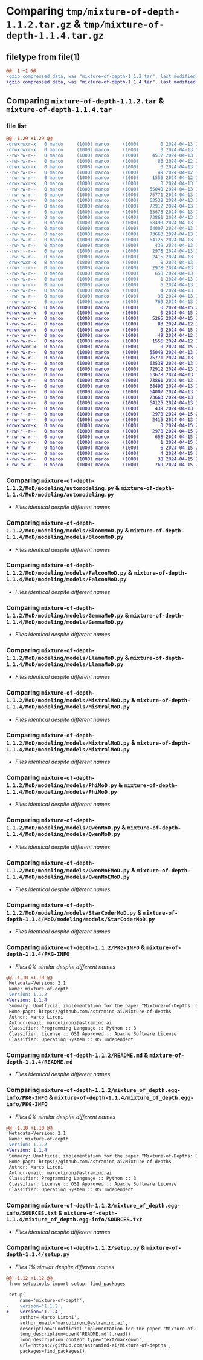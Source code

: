 # Comparing `tmp/mixture-of-depth-1.1.2.tar.gz` & `tmp/mixture-of-depth-1.1.4.tar.gz`

## filetype from file(1)

```diff
@@ -1 +1 @@
-gzip compressed data, was "mixture-of-depth-1.1.2.tar", last modified: Sat Apr 13 16:27:30 2024, max compression
+gzip compressed data, was "mixture-of-depth-1.1.4.tar", last modified: Mon Apr 15 20:05:08 2024, max compression
```

## Comparing `mixture-of-depth-1.1.2.tar` & `mixture-of-depth-1.1.4.tar`

### file list

```diff
@@ -1,29 +1,29 @@
-drwxrwxr-x   0 marco     (1000) marco     (1000)        0 2024-04-13 16:27:30.124301 mixture-of-depth-1.1.2/
-drwxrwxr-x   0 marco     (1000) marco     (1000)        0 2024-04-13 16:27:30.120301 mixture-of-depth-1.1.2/MoD/
--rw-rw-r--   0 marco     (1000) marco     (1000)     4517 2024-04-13 10:53:25.000000 mixture-of-depth-1.1.2/MoD/MoD.py
--rw-rw-r--   0 marco     (1000) marco     (1000)       83 2024-04-12 14:14:41.000000 mixture-of-depth-1.1.2/MoD/__init__.py
-drwxrwxr-x   0 marco     (1000) marco     (1000)        0 2024-04-13 16:27:30.120301 mixture-of-depth-1.1.2/MoD/modeling/
--rw-rw-r--   0 marco     (1000) marco     (1000)       49 2024-04-12 13:59:17.000000 mixture-of-depth-1.1.2/MoD/modeling/__init__.py
--rw-rw-r--   0 marco     (1000) marco     (1000)     1556 2024-04-12 16:22:14.000000 mixture-of-depth-1.1.2/MoD/modeling/automodeling.py
-drwxrwxr-x   0 marco     (1000) marco     (1000)        0 2024-04-13 16:27:30.120301 mixture-of-depth-1.1.2/MoD/modeling/models/
--rw-rw-r--   0 marco     (1000) marco     (1000)    55049 2024-04-13 10:23:41.000000 mixture-of-depth-1.1.2/MoD/modeling/models/BloomMoD.py
--rw-rw-r--   0 marco     (1000) marco     (1000)    75771 2024-04-13 11:04:53.000000 mixture-of-depth-1.1.2/MoD/modeling/models/FalconMoD.py
--rw-rw-r--   0 marco     (1000) marco     (1000)    63538 2024-04-13 10:23:41.000000 mixture-of-depth-1.1.2/MoD/modeling/models/GemmaMoD.py
--rw-rw-r--   0 marco     (1000) marco     (1000)    72912 2024-04-13 10:23:41.000000 mixture-of-depth-1.1.2/MoD/modeling/models/LlamaMoD.py
--rw-rw-r--   0 marco     (1000) marco     (1000)    63678 2024-04-13 10:23:41.000000 mixture-of-depth-1.1.2/MoD/modeling/models/MistralMoD.py
--rw-rw-r--   0 marco     (1000) marco     (1000)    73861 2024-04-13 10:23:41.000000 mixture-of-depth-1.1.2/MoD/modeling/models/MixtralMoD.py
--rw-rw-r--   0 marco     (1000) marco     (1000)    68490 2024-04-13 11:05:11.000000 mixture-of-depth-1.1.2/MoD/modeling/models/PhiMoD.py
--rw-rw-r--   0 marco     (1000) marco     (1000)    64007 2024-04-13 10:30:29.000000 mixture-of-depth-1.1.2/MoD/modeling/models/QwenMoD.py
--rw-rw-r--   0 marco     (1000) marco     (1000)    73663 2024-04-13 11:06:21.000000 mixture-of-depth-1.1.2/MoD/modeling/models/QwenMoEMoD.py
--rw-rw-r--   0 marco     (1000) marco     (1000)    64125 2024-04-13 10:47:31.000000 mixture-of-depth-1.1.2/MoD/modeling/models/StarCoderMoD.py
--rw-rw-r--   0 marco     (1000) marco     (1000)      439 2024-04-13 10:53:25.000000 mixture-of-depth-1.1.2/MoD/modeling/models/__init__.py
--rw-r--r--   0 marco     (1000) marco     (1000)     2978 2024-04-13 16:27:30.124301 mixture-of-depth-1.1.2/PKG-INFO
--rw-rw-r--   0 marco     (1000) marco     (1000)     2415 2024-04-13 10:55:20.000000 mixture-of-depth-1.1.2/README.md
-drwxrwxr-x   0 marco     (1000) marco     (1000)        0 2024-04-13 16:27:30.120301 mixture-of-depth-1.1.2/mixture_of_depth.egg-info/
--rw-r--r--   0 marco     (1000) marco     (1000)     2978 2024-04-13 16:27:30.000000 mixture-of-depth-1.1.2/mixture_of_depth.egg-info/PKG-INFO
--rw-rw-r--   0 marco     (1000) marco     (1000)      658 2024-04-13 16:27:30.000000 mixture-of-depth-1.1.2/mixture_of_depth.egg-info/SOURCES.txt
--rw-rw-r--   0 marco     (1000) marco     (1000)        1 2024-04-13 16:27:30.000000 mixture-of-depth-1.1.2/mixture_of_depth.egg-info/dependency_links.txt
--rw-rw-r--   0 marco     (1000) marco     (1000)        6 2024-04-13 16:27:30.000000 mixture-of-depth-1.1.2/mixture_of_depth.egg-info/requires.txt
--rw-rw-r--   0 marco     (1000) marco     (1000)        4 2024-04-13 16:27:30.000000 mixture-of-depth-1.1.2/mixture_of_depth.egg-info/top_level.txt
--rw-rw-r--   0 marco     (1000) marco     (1000)       38 2024-04-13 16:27:30.124301 mixture-of-depth-1.1.2/setup.cfg
--rw-rw-r--   0 marco     (1000) marco     (1000)      769 2024-04-13 16:27:13.000000 mixture-of-depth-1.1.2/setup.py
+drwxrwxr-x   0 marco     (1000) marco     (1000)        0 2024-04-15 20:05:08.178667 mixture-of-depth-1.1.4/
+drwxrwxr-x   0 marco     (1000) marco     (1000)        0 2024-04-15 20:05:08.174667 mixture-of-depth-1.1.4/MoD/
+-rw-rw-r--   0 marco     (1000) marco     (1000)     5265 2024-04-15 20:03:15.000000 mixture-of-depth-1.1.4/MoD/MoD.py
+-rw-rw-r--   0 marco     (1000) marco     (1000)       83 2024-04-12 14:14:41.000000 mixture-of-depth-1.1.4/MoD/__init__.py
+drwxrwxr-x   0 marco     (1000) marco     (1000)        0 2024-04-15 20:05:08.174667 mixture-of-depth-1.1.4/MoD/modeling/
+-rw-rw-r--   0 marco     (1000) marco     (1000)       49 2024-04-12 13:59:17.000000 mixture-of-depth-1.1.4/MoD/modeling/__init__.py
+-rw-rw-r--   0 marco     (1000) marco     (1000)     1556 2024-04-12 16:22:14.000000 mixture-of-depth-1.1.4/MoD/modeling/automodeling.py
+drwxrwxr-x   0 marco     (1000) marco     (1000)        0 2024-04-15 20:05:08.178667 mixture-of-depth-1.1.4/MoD/modeling/models/
+-rw-rw-r--   0 marco     (1000) marco     (1000)    55049 2024-04-13 10:23:41.000000 mixture-of-depth-1.1.4/MoD/modeling/models/BloomMoD.py
+-rw-rw-r--   0 marco     (1000) marco     (1000)    75771 2024-04-13 11:04:53.000000 mixture-of-depth-1.1.4/MoD/modeling/models/FalconMoD.py
+-rw-rw-r--   0 marco     (1000) marco     (1000)    63538 2024-04-13 10:23:41.000000 mixture-of-depth-1.1.4/MoD/modeling/models/GemmaMoD.py
+-rw-rw-r--   0 marco     (1000) marco     (1000)    72912 2024-04-13 10:23:41.000000 mixture-of-depth-1.1.4/MoD/modeling/models/LlamaMoD.py
+-rw-rw-r--   0 marco     (1000) marco     (1000)    63678 2024-04-13 10:23:41.000000 mixture-of-depth-1.1.4/MoD/modeling/models/MistralMoD.py
+-rw-rw-r--   0 marco     (1000) marco     (1000)    73861 2024-04-13 10:23:41.000000 mixture-of-depth-1.1.4/MoD/modeling/models/MixtralMoD.py
+-rw-rw-r--   0 marco     (1000) marco     (1000)    68490 2024-04-13 11:05:11.000000 mixture-of-depth-1.1.4/MoD/modeling/models/PhiMoD.py
+-rw-rw-r--   0 marco     (1000) marco     (1000)    64007 2024-04-13 10:30:29.000000 mixture-of-depth-1.1.4/MoD/modeling/models/QwenMoD.py
+-rw-rw-r--   0 marco     (1000) marco     (1000)    73663 2024-04-13 11:06:21.000000 mixture-of-depth-1.1.4/MoD/modeling/models/QwenMoEMoD.py
+-rw-rw-r--   0 marco     (1000) marco     (1000)    64125 2024-04-13 10:47:31.000000 mixture-of-depth-1.1.4/MoD/modeling/models/StarCoderMoD.py
+-rw-rw-r--   0 marco     (1000) marco     (1000)      439 2024-04-13 10:53:25.000000 mixture-of-depth-1.1.4/MoD/modeling/models/__init__.py
+-rw-r--r--   0 marco     (1000) marco     (1000)     2978 2024-04-15 20:05:08.178667 mixture-of-depth-1.1.4/PKG-INFO
+-rw-rw-r--   0 marco     (1000) marco     (1000)     2415 2024-04-13 10:55:20.000000 mixture-of-depth-1.1.4/README.md
+drwxrwxr-x   0 marco     (1000) marco     (1000)        0 2024-04-15 20:05:08.178667 mixture-of-depth-1.1.4/mixture_of_depth.egg-info/
+-rw-r--r--   0 marco     (1000) marco     (1000)     2978 2024-04-15 20:05:08.000000 mixture-of-depth-1.1.4/mixture_of_depth.egg-info/PKG-INFO
+-rw-rw-r--   0 marco     (1000) marco     (1000)      658 2024-04-15 20:05:08.000000 mixture-of-depth-1.1.4/mixture_of_depth.egg-info/SOURCES.txt
+-rw-rw-r--   0 marco     (1000) marco     (1000)        1 2024-04-15 20:05:08.000000 mixture-of-depth-1.1.4/mixture_of_depth.egg-info/dependency_links.txt
+-rw-rw-r--   0 marco     (1000) marco     (1000)        6 2024-04-15 20:05:08.000000 mixture-of-depth-1.1.4/mixture_of_depth.egg-info/requires.txt
+-rw-rw-r--   0 marco     (1000) marco     (1000)        4 2024-04-15 20:05:08.000000 mixture-of-depth-1.1.4/mixture_of_depth.egg-info/top_level.txt
+-rw-rw-r--   0 marco     (1000) marco     (1000)       38 2024-04-15 20:05:08.178667 mixture-of-depth-1.1.4/setup.cfg
+-rw-rw-r--   0 marco     (1000) marco     (1000)      769 2024-04-15 20:04:53.000000 mixture-of-depth-1.1.4/setup.py
```

### Comparing `mixture-of-depth-1.1.2/MoD/modeling/automodeling.py` & `mixture-of-depth-1.1.4/MoD/modeling/automodeling.py`

 * *Files identical despite different names*

### Comparing `mixture-of-depth-1.1.2/MoD/modeling/models/BloomMoD.py` & `mixture-of-depth-1.1.4/MoD/modeling/models/BloomMoD.py`

 * *Files identical despite different names*

### Comparing `mixture-of-depth-1.1.2/MoD/modeling/models/FalconMoD.py` & `mixture-of-depth-1.1.4/MoD/modeling/models/FalconMoD.py`

 * *Files identical despite different names*

### Comparing `mixture-of-depth-1.1.2/MoD/modeling/models/GemmaMoD.py` & `mixture-of-depth-1.1.4/MoD/modeling/models/GemmaMoD.py`

 * *Files identical despite different names*

### Comparing `mixture-of-depth-1.1.2/MoD/modeling/models/LlamaMoD.py` & `mixture-of-depth-1.1.4/MoD/modeling/models/LlamaMoD.py`

 * *Files identical despite different names*

### Comparing `mixture-of-depth-1.1.2/MoD/modeling/models/MistralMoD.py` & `mixture-of-depth-1.1.4/MoD/modeling/models/MistralMoD.py`

 * *Files identical despite different names*

### Comparing `mixture-of-depth-1.1.2/MoD/modeling/models/MixtralMoD.py` & `mixture-of-depth-1.1.4/MoD/modeling/models/MixtralMoD.py`

 * *Files identical despite different names*

### Comparing `mixture-of-depth-1.1.2/MoD/modeling/models/PhiMoD.py` & `mixture-of-depth-1.1.4/MoD/modeling/models/PhiMoD.py`

 * *Files identical despite different names*

### Comparing `mixture-of-depth-1.1.2/MoD/modeling/models/QwenMoD.py` & `mixture-of-depth-1.1.4/MoD/modeling/models/QwenMoD.py`

 * *Files identical despite different names*

### Comparing `mixture-of-depth-1.1.2/MoD/modeling/models/QwenMoEMoD.py` & `mixture-of-depth-1.1.4/MoD/modeling/models/QwenMoEMoD.py`

 * *Files identical despite different names*

### Comparing `mixture-of-depth-1.1.2/MoD/modeling/models/StarCoderMoD.py` & `mixture-of-depth-1.1.4/MoD/modeling/models/StarCoderMoD.py`

 * *Files identical despite different names*

### Comparing `mixture-of-depth-1.1.2/PKG-INFO` & `mixture-of-depth-1.1.4/PKG-INFO`

 * *Files 0% similar despite different names*

```diff
@@ -1,10 +1,10 @@
 Metadata-Version: 2.1
 Name: mixture-of-depth
-Version: 1.1.2
+Version: 1.1.4
 Summary: Unofficial implementation for the paper "Mixture-of-Depths: Dynamically allocating compute in transformer-based language models"
 Home-page: https://github.com/astramind-ai/Mixture-of-depths
 Author: Marco Lironi
 Author-email: marcolironi@astramind.ai
 Classifier: Programming Language :: Python :: 3
 Classifier: License :: OSI Approved :: Apache Software License
 Classifier: Operating System :: OS Independent
```

### Comparing `mixture-of-depth-1.1.2/README.md` & `mixture-of-depth-1.1.4/README.md`

 * *Files identical despite different names*

### Comparing `mixture-of-depth-1.1.2/mixture_of_depth.egg-info/PKG-INFO` & `mixture-of-depth-1.1.4/mixture_of_depth.egg-info/PKG-INFO`

 * *Files 0% similar despite different names*

```diff
@@ -1,10 +1,10 @@
 Metadata-Version: 2.1
 Name: mixture-of-depth
-Version: 1.1.2
+Version: 1.1.4
 Summary: Unofficial implementation for the paper "Mixture-of-Depths: Dynamically allocating compute in transformer-based language models"
 Home-page: https://github.com/astramind-ai/Mixture-of-depths
 Author: Marco Lironi
 Author-email: marcolironi@astramind.ai
 Classifier: Programming Language :: Python :: 3
 Classifier: License :: OSI Approved :: Apache Software License
 Classifier: Operating System :: OS Independent
```

### Comparing `mixture-of-depth-1.1.2/mixture_of_depth.egg-info/SOURCES.txt` & `mixture-of-depth-1.1.4/mixture_of_depth.egg-info/SOURCES.txt`

 * *Files identical despite different names*

### Comparing `mixture-of-depth-1.1.2/setup.py` & `mixture-of-depth-1.1.4/setup.py`

 * *Files 1% similar despite different names*

```diff
@@ -1,12 +1,12 @@
 from setuptools import setup, find_packages
 
 setup(
     name='mixture-of-depth',
-    version='1.1.2',
+    version='1.1.4',
     author='Marco Lironi',
     author_email='marcolironi@astramind.ai',
     description='Unofficial implementation for the paper "Mixture-of-Depths: Dynamically allocating compute in transformer-based language models"',
     long_description=open('README.md').read(),
     long_description_content_type='text/markdown',
     url='https://github.com/astramind-ai/Mixture-of-depths',
     packages=find_packages(),
```

